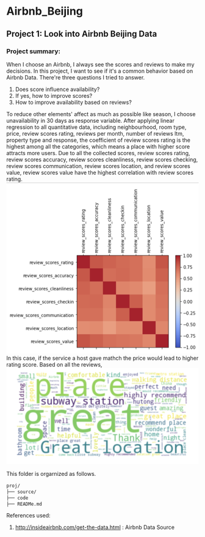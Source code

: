 # Airbnb_Beijing
## Project 1: Look into Airbnb Beijing Data

### Project summary: 
When I choose an Airbnb, I always see the scores and reviews to make my decisions. In this project, I want to see if it's a common behavior based on Airbnb Data. There're three questions I tried to answer.  
1. Does score influence availability?  
2. If yes, how to improve scores?
3. How to improve availability based on reviews?

To reduce other elements' affect as much as possible like season, I choose unavailability in 30 days as response variable. After applying linear regression to all quantitative data, including neighbourhood, room type, price, review scores rating, reviews per month, number of reviews ltm, property type and response, the coefficient of review scores rating is the highest among all the categories, which means a place with higher score attracts more users. Due to all the collected scores, review scores rating, review scores accuracy, review scores cleanliness, review scores checking, review scores communication, review scores location, and review scores value, review scores value have the highest correlation with review scores rating. 
![correlation](pic/correlation.png)
In this case, if the service a host gave mathch the price would lead to higher rating score. Based on all the reviews,   
![wordcloud](pic/wordcloud.png)

This folder is orgarnized as follows.

```
proj/
├── source/
├── code
├── READMe.md
```

References used:  
1. http://insideairbnb.com/get-the-data.html : Airbnb Data Source 
